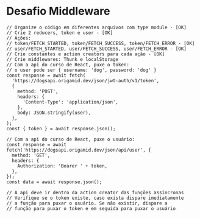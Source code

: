 # Desafio Middleware

    // Organize o código em diferentes arquivos com type module - [OK]
    // Crie 2 reducers, token e user - [OK]
    // Ações: 
    // token/FETCH_STARTED, token/FETCH_SUCCESS, token/FETCH_ERROR - [OK]
    // user/FETCH_STARTED, user/FETCH_SUCCESS, user/FETCH_ERROR - [OK]
    // Crie constantes e action creators para cada ação - [OK]
    // Crie middlewares: Thunk e localStorage
    // Com a api do curso de React, puxe o token:
    // o user pode ser { username: 'dog', password: 'dog' }
    const response = await fetch(
      'https://dogsapi.origamid.dev/json/jwt-auth/v1/token',
      {
        method: 'POST',
        headers: {
          'Content-Type': 'application/json',
        },
        body: JSON.stringify(user),
      },
    );
    const { token } = await response.json();

    // Com a api do curso de React, puxe o usuário:
    const response = await fetch('https://dogsapi.origamid.dev/json/api/user', {
      method: 'GET',
      headers: {
        Authorization: 'Bearer ' + token,
      },
    });
    const data = await response.json();

    // A api deve ir dentro da action creator das funções assíncronas
    // Verifique se o token existe, caso exista dispare imediatamente
    // a função para puxar o usuário. Se não existir, dispare a
    // função para puxar o token e em seguida para puxar o usuário
